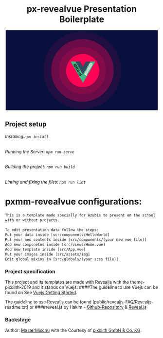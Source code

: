 
<h1  align="center">
px-revealvue Presentation Boilerplate
</h1>
<p align= "center">
<img src="src/assets/img/px-vue-reveal.png" alt="px-vue-reveal" width="500"/>
</p>


## Project setup
###### Installing:```npm install```

###### Running the Server: ```npm run serve```

###### Building the project: ```npm run build```

###### Linting and fixing the files: ```npm run lint```

# pxmm-revealvue configurations:
```
This is a template made specially for Azubis to present on the school with or without projects.

To edit presentation data follow the steps:
Put your data inside [scr/components/HelloWorld]
Put your new contents inside [src/components/(your new vue file)]
Add new componetns inside [src/views/Home.vue]
Add new template inside [src/App.vue]
Put your images inside [src/assets/img]  
Edit global mixins in [src/globals/(your scss file)]
```

### Project specification
This project and its templates are made with Revealjs with the theme-pixolith-2019 and it stands on Vuejs.
####The guideline to use Vuejs can be found on See [Vuejs Getting Started](https://cli.vuejs.org).

The guideline to use Revealjs can be found [public/revealjs-FAQ/Revealjs-readme.txt] 
or 
####reveal.js by Hakim - [Github-Repository](https://github.com/hakimel/reveal.js) & [Reveal.js](https://revealjs.com/#/)

### Backstage
Author: [MasterMischu](https://www.mastermischu.de) with the Courtesy of [pixolith GmbH & Co. KG](https://www.pixolith.de).
